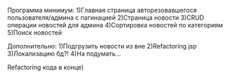 Программа минимум:
1)Главная страница авторезовавшегося пользователя/админа с пагинацией
2)Страница новости
3)CRUD операции новостей для админа
4)Сортировка новостей по категориям
5)Поиск новостей

Дополнительно:
1)Подгрузить новости из вне
2)Refactoring jsp
3)Локализацию бд?!
4)На подумать...

Refactoring кода в конце)
